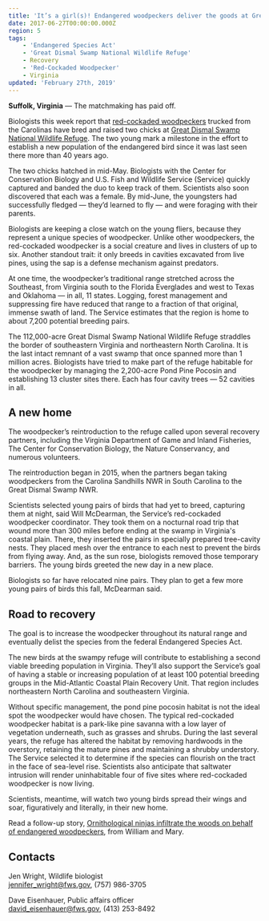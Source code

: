 ```yaml
---
title: 'It’s a girl(s)! Endangered woodpeckers deliver the goods at Great Dismal Swamp National Wildlife Refuge'
date: 2017-06-27T00:00:00.000Z
region: 5
tags:
    - 'Endangered Species Act'
    - 'Great Dismal Swamp National Wildlife Refuge'
    - Recovery
    - 'Red-Cockaded Woodpecker'
    - Virginia
updated: 'February 27th, 2019'
---
```


**Suffolk, Virginia** — The matchmaking has paid off.

Biologists this week report that [red-cockaded woodpeckers](https://www.fws.gov/rcwrecovery/) trucked from the Carolinas have bred and raised two chicks at [Great Dismal Swamp National Wildlife Refuge](https://www.fws.gov/refuge/great_dismal_swamp/). The two young mark a milestone in the effort to establish a new population of the endangered bird since it was last seen there more than 40 years ago.  

The two chicks hatched in mid-May. Biologists with the Center for Conservation Biology and U.S. Fish and Wildlife Service (Service) quickly captured and banded the duo to keep track of them. Scientists also soon discovered that each was a female. By mid-June, the youngsters had successfully fledged &mdash; they’d learned to fly &mdash; and were foraging with their parents.

Biologists are keeping a close watch on the young fliers, because they represent a unique species of woodpecker. Unlike other woodpeckers, the red-cockaded woodpecker is a social creature and lives in clusters of up to six. Another standout trait: it only breeds in cavities excavated from live pines, using the sap is a defense mechanism against predators.  

At one time, the woodpecker’s traditional range stretched across the Southeast, from Virginia south to the Florida Everglades and west to Texas and Oklahoma &mdash; in all, 11 states. Logging, forest management and suppressing fire have reduced that range to a fraction of that original, immense swath of land. The Service estimates that the region is home to about 7,200 potential breeding pairs.

The 112,000-acre Great Dismal Swamp National Wildlife Refuge straddles the border of southeastern Virginia and northeastern North Carolina. It is the last intact remnant of a vast swamp that once spanned more than 1 million acres. Biologists have tried to make part of the refuge habitable for the woodpecker by managing the 2,200-acre Pond Pine Pocosin and establishing 13 cluster sites there. Each has four cavity trees &mdash; 52 cavities in all.

## A new home

The woodpecker’s reintroduction to the refuge called upon several recovery partners, including the Virginia Department of Game and Inland Fisheries, The Center for Conservation Biology, the Nature Conservancy, and numerous volunteers.

The reintroduction began in 2015, when the partners began taking woodpeckers from the Carolina Sandhills NWR in South Carolina to the Great Dismal Swamp NWR.  

Scientists selected young pairs of birds that had yet to breed, capturing them at night, said Will McDearman, the Service’s red-cockaded woodpecker coordinator. They took them on a nocturnal road trip that wound more than 300 miles before ending at the swamp in Virginia's coastal plain. There, they inserted the pairs in specially prepared tree-cavity nests. They placed mesh over the entrance to each nest to prevent the birds from flying away. And, as the sun rose, biologists removed those temporary barriers. The young birds greeted the new day in a new place.

Biologists so far have relocated nine pairs. They plan to get a few more young pairs of birds this fall, McDearman said.

## Road to recovery

The goal is to increase the woodpecker throughout its natural range and eventually delist the species from the federal Endangered Species Act.

The new birds at the swampy refuge will contribute to establishing a second viable breeding population in Virginia. They’ll also support the Service’s goal of having a stable or increasing population of at least 100 potential breeding groups in the Mid-Atlantic Coastal Plain Recovery Unit. That region includes northeastern North Carolina and southeastern Virginia.

Without specific management, the pond pine pocosin habitat is not the ideal spot the woodpecker would have chosen.  The typical red-cockaded woodpecker habitat is a park-like pine savanna with a low layer of vegetation underneath, such as grasses and shrubs. During the last several years, the refuge has altered the habitat by removing hardwoods in the overstory, retaining the mature pines and maintaining a shrubby understory. The Service selected it to determine if the species can flourish on the tract in the face of sea-level rise. Scientists also anticipate that saltwater intrusion will render uninhabitable four of five sites where red-cockaded woodpecker is now living.

Scientists, meantime, will watch two young birds spread their wings and soar, figuratively and literally, in their new home.

Read a follow-up story, [Ornithological ninjas infiltrate the woods on behalf of endangered woodpeckers](https://www.wm.edu/news/stories/2015/ornithological-ninjas-infiltrate-the-woods-on-behalf-of-endangered-woodpeckers.php), from William and Mary.

## Contacts

Jen Wright, Wildlife biologist  
[jennifer_wright@fws.gov](mailto:jennifer_wright@fws.gov), (757) 986-3705

Dave Eisenhauer, Public affairs officer  
[david_eisenhauer@fws.gov](mailto:david_eisenhauer@fws.gov), (413) 253-8492